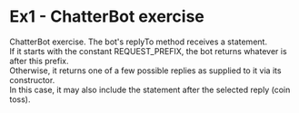 # Ex1 - ChatterBot exercise
ChatterBot exercise. The bot's replyTo method receives a statement.  
If it starts with the constant REQUEST_PREFIX, the bot returns whatever is after this prefix.  
Otherwise, it returns one of a few possible replies as supplied to it via its constructor.  
In this case, it may also include the statement after the selected reply (coin toss).
